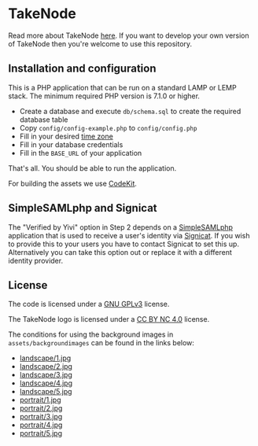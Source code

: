 # TakeNode

Read more about TakeNode [here](https://takenode.org/info). If you want to develop your own version of TakeNode then you're welcome to use this repository.

## Installation and configuration
This is a PHP application that can be run on a standard LAMP or LEMP stack. The minimum required PHP version is 7.1.0 or higher.

 - Create a database and execute `db/schema.sql` to create the required database table
 - Copy `config/config-example.php` to `config/config.php`
 - Fill in your desired [time zone](https://www.php.net/manual/en/timezones.php)
 - Fill in your database credentials
 - Fill in the `BASE_URL` of your application

That's all. You should be able to run the application.

For building the assets we use [CodeKit](https://codekitapp.com/).

## SimpleSAMLphp and Signicat
The "Verified by Yivi" option in Step 2 depends on a [SimpleSAMLphp](https://simplesamlphp.org/) application that is used to receive a user's identity via [Signicat](https://www.signicat.com/). If you wish to provide this to your users you have to contact Signicat to set this up. Alternatively you can take this option out or replace it with a different identity provider.

## License
The code is licensed under a [GNU GPLv3](LICENSE) license.

The TakeNode logo is licensed under a [CC BY NC 4.0](https://creativecommons.org/licenses/by-nc/4.0/) license.

The conditions for using the background images in `assets/backgroundimages` can be found in the links below:

 - [landscape/1.jpg](https://takenode.org/certificate?id=313343d2-6ed3-43e7-bfd1-e6d24485601c)
 - [landscape/2.jpg](https://takenode.org/certificate?id=e5f1d32e-7d4a-487d-be92-41b844a4882e)
 - [landscape/3.jpg](https://takenode.org/certificate?id=bb65426e-4147-427a-8dff-813886cc3e45)
 - [landscape/4.jpg](https://takenode.org/certificate?id=78897716-7a69-45ef-985b-0ed7ead66893)
 - [landscape/5.jpg](https://takenode.org/certificate?id=c6e1b797-87b1-41e1-99d2-07f42afbb525)
 - [portrait/1.jpg](https://takenode.org/certificate?id=45f62e00-50e4-48cf-bdcf-5fea532b12a9)
 - [portrait/2.jpg](https://takenode.org/certificate?id=ce10fc39-87b9-4fbe-bb7b-bf2b25480b4c)
 - [portrait/3.jpg](https://takenode.org/certificate?id=45f62e00-50e4-48cf-bdcf-5fea532b12a9)
 - [portrait/4.jpg](https://takenode.org/certificate?id=ce10fc39-87b9-4fbe-bb7b-bf2b25480b4c)
 - [portrait/5.jpg](https://takenode.org/certificate?id=45f62e00-50e4-48cf-bdcf-5fea532b12a9)
